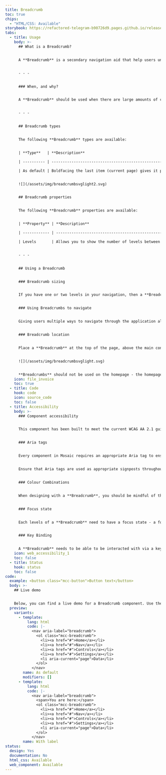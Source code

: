 ```yaml
---
title: Breadcrumb
toc: true
chips:
  - "HTML/CSS: Available"
storybook: https://refactored-telegram-b90726d9.pages.github.io/release/?path=/docs/components-breadcrumb-introduction
tabs:
  - title: Usage
    body: >-
      ## What is a Breadcrumb?


      A **Breadcrumb** is a secondary navigation aid that help users understand the relationship between their location and higher level pages. If the user is on a subpage, they can sometimes get confused as to what the 'parent' page is - a **Breadcrumb** helps solve that issue by showing them the path they took to get there!


      - - -


      ### When, and why?


      A **Breadcrumb** should be used when there are large amounts of content organised in a hierarchical manner. Use a **Breadcrumb** to indicate the current page's location within the navigational hierarchy.


      - - -


      ## Breadcrumb types


      The following **Breadcrumb** types are available:


      | **Type**   | **Description**                                                                                                                                   |

      | ---------- | ------------------------------------------------------------------------------------------------------------------------------------------------- |

      | As default | Boldfacing the last item (current page) gives it prominence and tells the user ‘this is where you are currently’. All other items are hyperlinks. |


      ![](/assets/img/breadcrumbsvglight2.svg)


      ## Breadcrumb properties


      The following **Breadcrumb** properties are available:


      | **Property** | **Description**                                        |

      | ------------ | ------------------------------------------------------ |

      | Levels       | Allows you to show the number of levels between 1 to 8 |


      - - -


      ## Using a Breadcrumb


      ### Breadcrumb sizing


      If you have one or two levels in your navigation, then a **Breadcrumb** will not be necessary. If you have three or more levels, then a **Breadcrumb** is useful. 


      ### Using Breadcrumbs to navigate


      Giving users multiple ways to navigate through the application allows them to easily jump back to a specific page in their current workflow without having to use large or complex menus. A **Breadcrumb** provides hyperlinks to allow users to quickly jump back to another page.


      ### Breadcrumb location


      Place a **Breadcrumb** at the top of the page, above the main content. Use forward slashes (/) to separate the links, and use shorter heading for each individual page in the **Breadcrumb** instead of the long original link name. 


      ![](/assets/img/breadcrumbsvglight.svg)


      **Breadcrumbs** should not be used on the homepage - the homepage is where the user journey starts, it doesn’t make sense to show them how they got here - hopefully that should be obvious!
    icon: file_invoice
    toc: true
  - title: Code
    hook: code
    icon: source_code
    toc: false
  - title: Accessibility
    body: >-
      ### Component accessibility


      This component has been built to meet the current WCAG AA 2.1 guidelines. We also test these components against the guidelines before release.


      ### Aria tags


      Every component in Mosaic requires an appropriate Aria tag to ensure that screen readers can effectively parse the page. Aria tags are provided as part of Mosaic. Please do not override these without good reason.


      Ensure that Aria tags are used as appropriate signposts throughout the product.


      ### Colour Combinations


      When designing with a **Breadcrumb**, you should be mindful of the colour combinations you are using. The components have been designed with this in mind, but if you are using colours that are not part of the default component, please ensure that there is a clear colour contrast within the parts of the component and between the **Breadcrumb** and the background it is on. To check the contrast, please use [WebAIM's contrast checker](https://webaim.org/resources/contrastchecker/).


      ### Focus state


      Each levels of a **Breadcrumb** need to have a focus state - a focus state is when you tab into an element to interact with it. Ensure that users can use their keyboard to focus on each specific level of the **Breadcrumb**.


      ### Key Binding


      A **Breadcrumb** needs to be able to be interacted with via a keyboard. Where possible we will provide key-binds within our Mosaic component or there will be default HTML ones. If this isn't the case then please implement logical key-binds for all intractable components.
    icon: web_accessibility_1
    toc: false
  - title: Status
    hook: status
    toc: false
code:
  example: <button class="mcc-button">Button text</button>
  body: >-
    ## Live demo


    Below, you can find a live demo for a Breadcrumb component. Use the drop-down menus and radio buttons to view the different Breadcrumb Types and Variants.
  preview:
    variants:
      - template:
          lang: html
          code: |-
            <nav aria-label="breadcrumb">
              <ol class="mcc-breadcrumb">
                <li><a href="#">Home</a></li>
                <li><a href="#">Nav</a></li>
                <li><a href="#">Controls</a></li>
                <li><a href="#">Settings</a></li>
                <li aria-current="page">Data</li>
              </ol>
            </nav>
        name: As default
        modifiers: []
      - template:
          lang: html
          code: |-
            <nav aria-label="breadcrumb">
              <span>You are here:</span>
              <ol class="mcc-breadcrumb">
                <li><a href="#">Home</a></li>
                <li><a href="#">Nav</a></li>
                <li><a href="#">Controls</a></li>
                <li><a href="#">Settings</a></li>
                <li aria-current="page">Data</li>
              </ol>
            </nav>
        name: With label
status:
  design: Yes
  documentation: No
  html_css: Available
  web_component: Available
---
```

